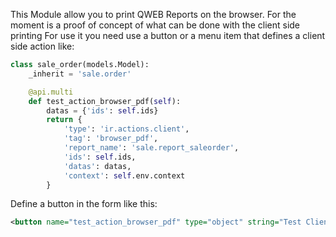 This Module allow you to print QWEB Reports on the browser. For the moment is a proof of concept of what can be done with the client side printing
For use it you need use a button or a menu item that defines a client side action like:

```python
class sale_order(models.Model):
    _inherit = 'sale.order'

    @api.multi
    def test_action_browser_pdf(self):
        datas = {'ids': self.ids}
        return {
            'type': 'ir.actions.client',
            'tag': 'browser_pdf',
            'report_name': 'sale.report_saleorder',
            'ids': self.ids,
            'datas': datas,
            'context': self.env.context
        }
```
Define a button in the form like this:
```xml
<button name="test_action_browser_pdf" type="object" string="Test Client Side Report"/>
```
